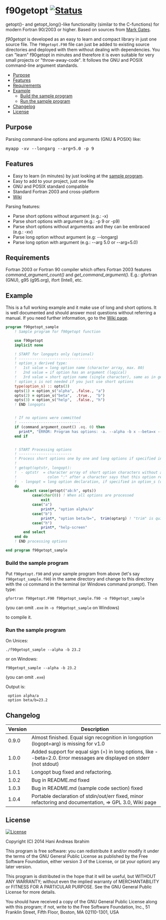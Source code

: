 # f90getopt [![Status](https://img.shields.io/badge/status-stable-brightgreen.svg)]()

getopt()- and getopt_long()-like functionality (similar to the C-functions) for modern Fortran 90/2003 or higher. Based on sources from [Mark Gates](http://lagrange.mechse.illinois.edu/mwest/partmc/partmc-2.2.1/src/getopt.F90).

*f90getopt* is developed as an easy to learn and compact library in just one source file. The `f90getopt.F90` file can just be added to existing source directories and deployed with them without dealing with dependencies. You can "learn" f90getopt in minutes and therefore it is even suitable for very small projects or "throw-away-code". It follows the GNU and POSIX command-line argument standards.

* [Purpose](#Purpose)
* [Features](#Features)
* [Requirements](#Requirements)
* [Example](#Example)
   * [Build the sample program](#Build-the-sample-program)
   * [Run the sample program](#Run-the-sample-program)
* [Changelog](#Changelog)
* [License](#License)

## Purpose

Parsing command-line options and arguments (GNU & POSIX) like:

   <pre>myapp -xv --longarg --arg=5.0 -p 9</pre>

## Features

  * Easy to learn (in minutes) by just looking at the [sample program](#Example).
  * Easy to add to your project, just one file
  * GNU and POSIX standard compatible
  * Standard Fortran 2003 and cross-platform
  * [Wiki](https://github.com/haniibrahim/f90getopt/wiki)

Parsing features:

  * Parse short options without argument (e.g.: -x)
  * Parse short options with argument (e.g.: -p 9 or -p9)
  * Parse short options without argumentss and they can be embraced (e.g.: -xv)
  * Parse long option without argument (e.g: --longarg)
  * Parse long option with argument (e.g.: --arg 5.0 or --arg=5.0)

## Requirements

Fortran 2003 or Fortran 90 compiler which offers Fortran 2003 features *command_argument_count()* and *get_command_argument()*. E.g.: gfortran (GNU), g95 (g95.org), ifort (Intel), etc.

## Example

This is a full working example and it make use of long and short options. It is well documented and should answer most questions without referring a manual. If you need further information, go to the [Wiki page](https://github.com/haniibrahim/f90getopt/wiki).

```f90
program f90getopt_sample
    ! Sample program for f90getopt function

    use f90getopt
    implicit none

    ! START for longopts only (optional)
    ! ----------------------------------
    ! option_s derived type:
    !   1st value = long option name (character array, max. 80)
    !   2nd value = if option has an argument (logical)
    !   3rd value = short option name (single character), same as in getopt()
    ! option_s is not needed if you just use short options
    type(option_s) :: opts(3)
    opts(1) = option_s("alpha", .false., "a")
    opts(2) = option_s("beta",  .true.,  "b")
    opts(3) = option_s("help",  .false., "h")
    ! END longopts


    ! If no options were committed
    ! ----------------------------
    if (command_argument_count() .eq. 0) then
      print*, "ERROR: Program has options: -a. --alpha -b x --beta=x --beta x"
    end if


    ! START Processing options
    ! ------------------------
    ! Process short options one by one and long options if specified in option_s
    !
    ! getopt(optstr, longopt):
    !  - optstr  = character array of short option characters without a space
    !              colon ":" after a character says that this option requires an argument
    !  - longopt = long option declaration, if specified in option_s (optional)
    do
        select case(getopt("ab:h", opts))
            case(char(0)) ! When all options are processed
                exit
            case("a")
                print*, "option alpha/a"
            case("b")
                print*, "option beta/b=",  trim(optarg) ! "trim" is quite useful to avoid trailing blanks
            case("h")
                print*, "help-screen"
        end select
    end do
    ! END processing options

end program f90getopt_sample
```

### Build the sample program

Put `f90getopt.f90` and your sample program from above (let's say `f90getopt_sample.f90`) in the same directory and change to this directory with the `cd` command in the terminal (or Windows command prompt). Then type:

```
gfortran f90getopt.F90 f90getopt_sample.f90 -o f90getopt_sample
```

(you can omit `.exe` in `-o f90getopt_sample` on Windows)

to compile it.

### Run the sample program

On Unices:

```
./f90getopt_sample --alpha -b 23.2
```

or on Windows:

```
f90getopt_sample --alpha -b 23.2
```
(you can omit `.exe`)


Output is:

```
 option alpha/a
 option beta/b=23.2
```

## Changelog

| Version | Description                                                                                                            |
| ------- | ---------------------------------------------------------------------------------------------------------------------- |
| 0.9.0   | Almost finished. Equal sign recognition in longoption (logopt=arg) is missing for v1.0                                 |
| 1.0.0   | Added support for equal sign (=) in long options, like --beta=2.0. Error messages are displayed on stderr (not stdout) |
| 1.0.1   | Longopt bug fixed and refactoring.                                                                                     |
| 1.0.2   | Bug in README.md fixed                                                                                                 |
| 1.0.3   | Bug in README.md (sample code section) fixed                                                                           |
| 1.0.4   | Portable declaration of stdin/out/err fixed, minor refactoring and documentation, => GPL 3.0, Wiki page                |

## License

[![License](https://img.shields.io/badge/license-GNU%20GeneraL%20Public%20License%20v3%20,%20GPLv3-blue.svg)]()

Copyright (C) 2014  Hani Andreas Ibrahim

This program is free software: you can redistribute it and/or modify it under the terms of the GNU General Public License as published by the Free Software Foundation, either version 3 of the License, or (at your option) any later version.

This program is distributed in the hope that it will be useful, but WITHOUT ANY WARRANTY; without even the implied warranty of MERCHANTABILITY or FITNESS FOR A PARTICULAR PURPOSE.  See the GNU General Public License for more details.

You should have received a copy of the GNU General Public License along with this program; if not, write to the Free Software Foundation, Inc., 51 Franklin Street, Fifth Floor, Boston, MA  02110-1301, USA
